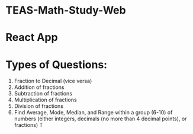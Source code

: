 # TEAS-Math-Study-Web

# React App

# Types of Questions:

1. Fraction to Decimal (vice versa)
2. Addition of fractions
3. Subtraction of fractions
4. Multiplication of fractions
5. Division of fractions
6. Find Average, Mode, Median, and Range within a group (6-10) of numbers (either integers, decimals (no more than 4 decimal points), or fractions)
   T

